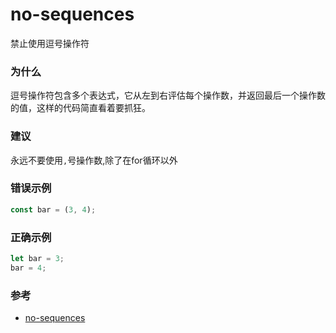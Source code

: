 # no-sequences

禁止使用逗号操作符

### 为什么

逗号操作符包含多个表达式，它从左到右评估每个操作数，并返回最后一个操作数的值，这样的代码简直看着要抓狂。

### 建议

永远不要使用`,`号操作数,除了在for循环以外

### 错误示例

```js
const bar = (3, 4);
```

### 正确示例

```js
let bar = 3;
bar = 4;
```

### 参考

- [no-sequences](https://eslint.org/docs/rules/no-sequences)
